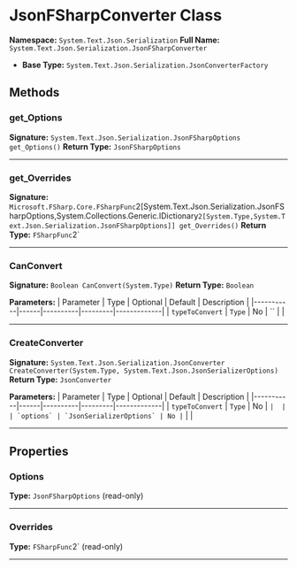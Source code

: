 # JsonFSharpConverter Class

**Namespace:** `System.Text.Json.Serialization`
**Full Name:** `System.Text.Json.Serialization.JsonFSharpConverter`
- **Base Type:** `System.Text.Json.Serialization.JsonConverterFactory`

## Methods

### get_Options

**Signature:** `System.Text.Json.Serialization.JsonFSharpOptions get_Options()`
**Return Type:** `JsonFSharpOptions`

---

### get_Overrides

**Signature:** `Microsoft.FSharp.Core.FSharpFunc`2[System.Text.Json.Serialization.JsonFSharpOptions,System.Collections.Generic.IDictionary`2[System.Type,System.Text.Json.Serialization.JsonFSharpOptions]] get_Overrides()`
**Return Type:** `FSharpFunc`2`

---

### CanConvert

**Signature:** `Boolean CanConvert(System.Type)`
**Return Type:** `Boolean`

**Parameters:**
| Parameter | Type | Optional | Default | Description |
|-----------|------|----------|---------|-------------|
| `typeToConvert` | `Type` | No | `` |  |

---

### CreateConverter

**Signature:** `System.Text.Json.Serialization.JsonConverter CreateConverter(System.Type, System.Text.Json.JsonSerializerOptions)`
**Return Type:** `JsonConverter`

**Parameters:**
| Parameter | Type | Optional | Default | Description |
|-----------|------|----------|---------|-------------|
| `typeToConvert` | `Type` | No | `` |  |
| `options` | `JsonSerializerOptions` | No | `` |  |

---

## Properties

### Options

**Type:** `JsonFSharpOptions` (read-only)

---

### Overrides

**Type:** `FSharpFunc`2` (read-only)

---